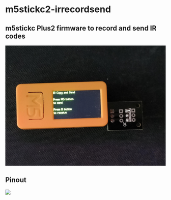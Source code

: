 # m5stickc2-irrecordsend
## m5stickc Plus2 firmware to record and send IR codes

![](https://github.com/rioooxd/m5stickc2-irrecordsend/blob/main/images/gui.jpeg?raw=true)


## Pinout 

![](/assets/images/pinout.jpg)


